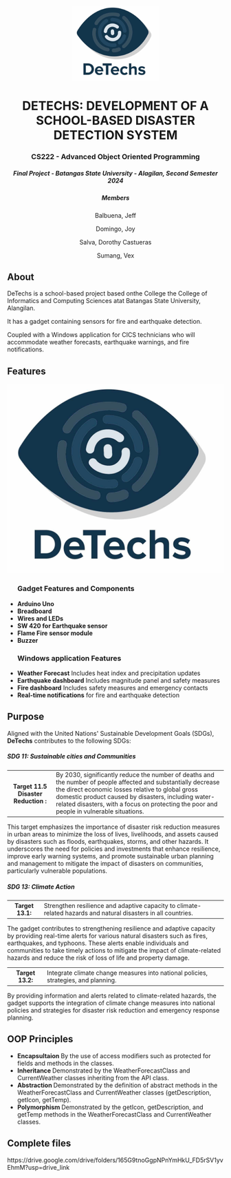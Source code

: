 <p align="center"> 
    <img src="https://raw.githubusercontent.com/coochill/DeTechs/main/picsreadme/detechslogo.jpg" width = "200">
</p>
<h1 align="center"> 
DETECHS: DEVELOPMENT OF A SCHOOL-BASED DISASTER DETECTION SYSTEM</h1>
<h3 align="center"> CS222 - Advanced Object Oriented Programming </h3>
<h5 align="center"> Final Project - Batangas State University - Alagilan, Second Semester 2024 </h3>

<h5 align="center"> Members </h3>
<p align="center">Balbuena, Jeff  </p>
<p align="center">Domingo, Joy </p>
<p align="center">Salva, Dorothy Castueras</p>
<p align="center">Sumang, Vex</p>

 ## About
 <p> DeTechs is a school-based project based onthe College the College of Informatics and Computing Sciences atat Batangas State University, Alangilan. </p>

<p> It has a gadget containing sensors for fire and earthquake detection. </p>
<p> Coupled with a Windows application for CICS technicians who will accommodate weather forecasts, earthquake warnings, and fire notifications. </p>

## Features 
<p align="center"> 
    <img src="https://raw.githubusercontent.com/coochill/DeTechs/main/picsreadme/detechslogo.jpg">
</p>

<ul>
  <h3>Gadget Features and Components </h3>
  <li> <b>Arduino Uno</b></li>
  <li> <b>Breadboard</b></li>
  <li> <b>Wires and LEDs</b></li>
	<li><b>SW 420 for Earthquake sensor</b></li>
	<li> <b>Flame Fire sensor module</b></li>
	<li><b>Buzzer</b></li>
</ul>

<ul>
  <h3> Windows application Features </h3>
	<li><b>Weather Forecast</b> Includes heat index and precipitation updates</li>
	<li> <b>Earthquake dashboard</b> Includes magnitude panel and safety measures</li>
  <li> <b>Fire dashboard</b> Includes safety measures and emergency contacts</li>
  <li><strong>Real-time notifications</strong> for fire and earthquake detection</li>
</ul>

## Purpose
<p> Aligned with the United Nations' Sustainable Development Goals (SDGs), <strong>DeTechs</strong> contributes to the following SDGs: </p> 

<h5>SDG 11: Sustainable cities and Communities </h5>
<table>
	<tr>
		<th>Target 11.5 Disaster Reduction :</th>
		<td>By 2030, significantly reduce the number of deaths and the number of people affected and substantially decrease the direct economic losses relative to global gross domestic product caused by disasters, including water-related disasters, with a focus on protecting the poor and people in vulnerable situations.</td>
	</tr>
</table>
<p>This target emphasizes the importance of disaster risk reduction measures in urban areas to minimize the loss of lives, livelihoods, and assets caused by disasters such as floods, earthquakes, storms, and other hazards. It underscores the need for policies and investments that enhance resilience, improve early warning systems, and promote sustainable urban planning and management to mitigate the impact of disasters on communities, particularly vulnerable populations.</p>
	
 <h5>SDG 13: Climate Action </h5>
<table>
	<tr>
		<th>Target 13.1:</th>
		<td>Strengthen resilience and adaptive capacity to climate-related hazards and natural disasters in all countries.</td>
	</tr>
</table>
<p>The gadget contributes to strengthening resilience and adaptive capacity by providing real-time alerts for various natural disasters such as fires, earthquakes, and typhoons. These alerts enable individuals and communities to take timely actions to mitigate the impact of climate-related hazards and reduce the risk of loss of life and property damage.</p>

<table>
	<tr>
		<th>Target 13.2:</th>
		<td>Integrate climate change measures into national policies, strategies, and planning.</td>
	</tr>
</table>
<p>By providing information and alerts related to climate-related hazards, the gadget supports the integration of climate change measures into national policies and strategies for disaster risk reduction and emergency response planning.</p>

## OOP Principles
<ul>
<li><strong> Encapsultaion </strong> By the use of access modifiers such as protected for fields and methods in the classes.</li>

<li><strong> Inheritance </strong> Demonstrated by the WeatherForecastClass and CurrentWeather classes inheriting from the API class.</li>


<li><strong> Abstraction </strong> Demonstrated by the definition of abstract methods in the WeatherForecastClass and CurrentWeather classes (getDescription, getIcon, getTemp).</li>


<li><strong> Polymorphism </strong> Demonstrated by the getIcon, getDescription, and getTemp methods in the WeatherForecastClass and CurrentWeather classes.</li>
</ul>

## Complete files 
<p>https://drive.google.com/drive/folders/165G9tnoGgpNPnYmHkU_FD5rSV1yvEhmM?usp=drive_link</p>

